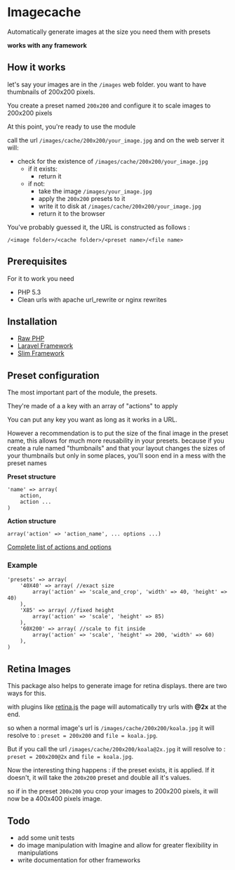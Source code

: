 # Imagecache

Automatically generate images at the size you need them with presets

__works with any framework__

## How it works

let's say your images are in the `/images` web folder. you want to have thumbnails of 200x200 pixels.

You create a preset named `200x200` and configure it to scale images to 200x200 pixels

At this point, you're ready to use the module

call the url `/images/cache/200x200/your_image.jpg` and on the web server it will:

- check for the existence of `/images/cache/200x200/your_image.jpg`
  - if it exists:
    - return it
  - if not:
    - take the image `/images/your_image.jpg`
    - apply the `200x200` presets to it
    - write it to disk at `/images/cache/200x200/your_image.jpg`
    - return it to the browser

You've probably guessed it, the URL is constructed as follows :

`/<image folder>/<cache folder>/<preset name>/<file name>`

## Prerequisites
For it to work you need

- PHP 5.3
- Clean urls with apache url_rewrite or nginx rewrites

## Installation

- [Raw PHP](http://github.com/onigoetz/imagecache/tree/master/docs/raw.md)
- [Laravel Framework](http://github.com/onigoetz/imagecache/tree/master/docs/laravel.md)
- [Slim Framework](http://github.com/onigoetz/imagecache/tree/master/docs/slim.md)

## Preset configuration

The most important part of the module, the presets.

They're made of a a key with an array of "actions" to apply

You can put any key you want as long as it works in a URL.

However a recommendation is to put the size of the final image in the preset name,
this allows for much more reusability in your presets. because if you create a rule named "thumbnails"
and that your layout changes the sizes of your thumbnails but only in some places, you'll soon end in a mess with the preset names

__Preset structure__

	'name' => array(
    	action,
    	action ...
	)

__Action structure__

	array('action' => 'action_name', ... options ...)

[Complete list of actions and options](http://github.com/onigoetz/imagecache/tree/master/docs/actions.md)

### Example

	'presets' => array(
	    '40X40' => array( //exact size
	        array('action' => 'scale_and_crop', 'width' => 40, 'height' => 40)
	    ),
	    'X85' => array( //fixed height
	        array('action' => 'scale', 'height' => 85)
	    ),
	    '60X200' => array( //scale to fit inside
	        array('action' => 'scale', 'height' => 200, 'width' => 60)
	    ),
	)

## Retina Images

This package also helps to generate image for retina displays. there are two ways for this.

with plugins like [retina.js](http://retinajs.com/) the page will automatically try urls with __@2x__ at the end.

so when a normal image's url is `/images/cache/200x200/koala.jpg` it will resolve to : `preset = 200x200` and `file = koala.jpg`.

But if you call the url `/images/cache/200x200/koala@2x.jpg` it will resolve to : `preset = 200x200@2x` and `file = koala.jpg`.

Now the interesting thing happens : if the preset exists, it is applied. If it doesn't, it will take the `200x200` preset and double all it's values.

so if in the preset `200x200` you crop your images to 200x200 pixels, it will now be a 400x400 pixels image.

## Todo

- add some unit tests
- do image manipulation with Imagine and allow for greater flexibility in manipulations
- write documentation for other frameworks


